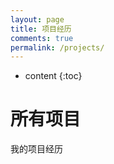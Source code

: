 ```yaml
---
layout: page
title: 项目经历
comments: true
permalink: /projects/
---
```


* content
{:toc}

# 所有项目
我的项目经历
